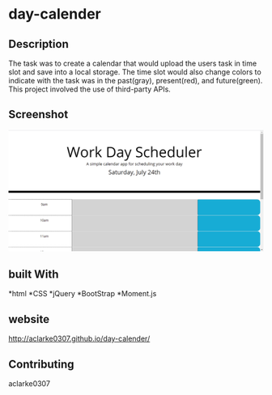 # day-calender
## Description

The task was to create a calendar that would upload the users task in time slot and save into a local storage. The time slot would also change colors to indicate with the task was in the past(gray), present(red), and future(green). This project involved the use of third-party APIs. 

## Screenshot
![screenshot1](assets/images/Screenshot1.png)
## built With
*html
*CSS
*jQuery
*BootStrap
*Moment.js

## website
http://aclarke0307.github.io/day-calender/

## Contributing
aclarke0307
